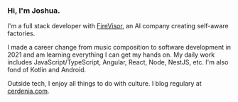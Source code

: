 ### Hi, I'm Joshua.

I'm a full stack developer with [FireVisor](https://firevisor.com/), an AI company creating self-aware factories.

I made a career change from music composition to software development in 2021 and am learning everything I can get my hands on. My daily work includes JavaScript/TypeScript, Angular, React, Node, NestJS, etc. I'm also fond of Kotlin and Android. 

Outside tech, I enjoy all things to do with culture. I blog regulary at [cerdenia.com](https://cerdenia.com).

<!--
**joshuacerdenia/joshuacerdenia** is a ✨ _special_ ✨ repository because its `README.md` (this file) appears on your GitHub profile.

Here are some ideas to get you started:

- 🔭 I’m currently working on ...
- 🌱 I’m currently learning ...
- 👯 I’m looking to collaborate on ...
- 🤔 I’m looking for help with ...
- 💬 Ask me about ...
- 📫 How to reach me: ...
- 😄 Pronouns: ...
- ⚡ Fun fact: ...
-->
